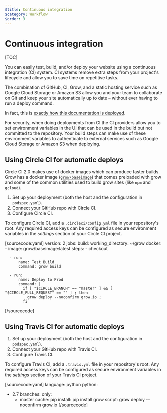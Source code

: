 ```yaml
---
$title: Continuous integration
$category: Workflow
$order: 3
---
```

# Continuous integration

[TOC]

You can easily test, build, and/or deploy your website using a continuous integration (CI) system. CI systems remove extra steps from your project's lifecycle and allow you to save time on repetitive tasks.

The combination of GitHub, CI, Grow, and a static hosting service such as Google Cloud Storage or Amazon S3 allow you and your team to collaborate on Git and keep your site automatically up to date – without ever having to run a deploy command.

In fact, this is [exactly how this documentation is deployed](https://github.com/grow/grow.io/blob/master/.circleci/config.yml).

For security, when doing deployments from CI the CI providers allow you to set environment variables in the UI that can be used in the build but not committed to the repository. Your build steps can make use of these environment variables to authenticate to external services such as Google Cloud Storage or Amazon S3 when deploying.

## Using Circle CI for automatic deploys

Circle CI 2.0 makes use of docker images which can produce faster builds. Grow has a docker image ([`grow/baseimage`](https://hub.docker.com/r/grow/baseimage/)) that comes preloaded with grow and some of the common utilities used to build grow sites (like `npm` and `gcloud`).

1. Set up your deployment (both the host and the configuration in `podspec.yaml`).
1. Connect your GitHub repo with Circle CI.
1. Configure Circle CI.

To configure Circle CI, add a `.circleci/config.yml` file in your repository's root. Any required access keys can be configured as secure environment variables in the _settings_ section of your Circle CI project.

[sourcecode:yaml]
version: 2
jobs:
  build:
    working_directory: ~/grow
    docker:
      - image: grow/baseimage:latest
    steps:
      - checkout

      - run:
          name: Test Build
          command: grow build

      - run:
          name: Deploy to Prod
          command: |
            if [ "$CIRCLE_BRANCH" == "master" ] && [ "$CIRCLE_PULL_REQUEST" == "" ] ; then
              grow deploy --noconfirm grow.io ;
            fi
[/sourcecode]

## Using Travis CI for automatic deploys

1. Set up your deployment (both the host and the configuration in `podspec.yaml`).
1. Connect your GitHub repo with Travis CI.
1. Configure Travis CI.

To configure Travis CI, add a `.travis.yml` file in your repository's root. Any required access keys can be configured as secure environment variables in the _settings_ section of your Travis CI project.

[sourcecode:yaml]
language: python
python:
- 2.7
branches:
  only:
  - master
cache: pip
install: pip install grow
script: grow deploy --noconfirm grow.io
[/sourcecode]
